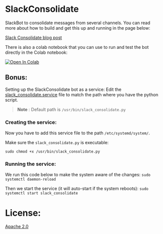 # SlackConsolidate
SlackBot to consolidate messages from several channels. You can read more about how to build and get this up and running in the page below:

[Slack Consolidate blog post](https://supabase.com/blog/slack-consolidate-slackbot-to-consolidate-messages?utm_source=github&utm_medium=social&utm_campaign=blog-content)

There is also a colab notebook that you can use to run and test the bot directly in the Colab notebook:

[![Open In Colab](https://colab.research.google.com/assets/colab-badge.svg)](https://colab.research.google.com/github/mansueli/SlackConsolidate/blob/main/SlackConsolidate_bot.ipynb)

## Bonus:
Setting up the SlackConsolidate bot as a service:
Edit the [slack_consolidate.service](https://github.com/mansueli/SlackConsolidate/blob/main/slack_consolidate.service) file to match the path where you have the python script.

>**Note** 
>: Default path is `/usr/bin/slack_consolidate.py`

### Creating the service:
Now you have to add this service file to the path `/etc/systemd/system/`.

Make sure the `slack_consolidate.py` is executable:

`sudo chmod +x /usr/bin/slack_consolidate.py`

### Running the service:
We run this code below to make the system aware of the changes:
`sudo systemctl daemon-reload`

Then we start the service (it will auto-start if the system reboots):
`sudo systemctl start slack_consolidate`

# License:
[Apache 2.0](https://github.com/mansueli/SlackConsolidate/blob/main/LICENSE) 
